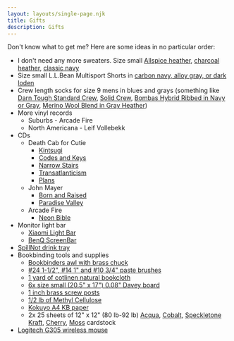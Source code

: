 ```yaml
---
layout: layouts/single-page.njk
title: Gifts
description: Gifts
---
```


Don't know what to get me? Here are some ideas in no particular order: 

- I don't need any more sweaters. Size small [Allspice heather](https://www.llbean.com/llb/shop/124602?page=mens-beans-quilted-crewneck-mens-regular&bc=12-26-907&feat=907-GN3&csp=f&attrValue_0=1705&pos=13), [charcoal heather](https://www.llbean.com/llb/shop/128949?page=mens-katahdin-iron-works-sweatshirt-crewneck-mens-regular&bc=12-26-907&feat=907-GN3&csp=f&attrValue_0=1704&pos=4), [classic navy](https://www.llbean.com/llb/shop/127375?page=mens-beans-classic-raggwool-crew-sweater-birdseye-mens-regular&bc=12-26-594&feat=594-GN3&csp=f&attrValue_0=44596&pos=9)
- Size small L.L.Bean Multisport Shorts in [carbon navy, alloy gray, or dark loden](https://www.llbean.com/llb/shop/124183?page=mens-beans-multisport-short-mens-regular&bc=12-26-908&feat=908-GN3&csp=f&pos=1)
- Crew length socks for size 9 mens in blues and grays (something like [Darn Tough Standard Crew](https://darntough.com/products/mens-merino-wool-the-standard-crew-lightweight-lifestyle-socks?variant=37874228494522), [Solid Crew](https://darntough.com/products/mens-merino-wool-solid-crew-lightweight-lifestyle-socks?variant=37874223612090), [Bombas Hybrid Ribbed in Navy or Gray](https://bombas.com/products/mens-hybrid-ribbed-calf-socks?variant=navy&size=l), [Merino Wool Blend in Gray Heather](https://bombas.com/products/mens-merino-wool-socks?variant=light-grey-heather&size=m))
- More vinyl records 
    - Suburbs - Arcade Fire
    - North Americana - Leif Vollebekk
- CDs
    - Death Cab for Cutie
        - [Kintsugi](https://www.discogs.com/master/815401-Death-Cab-For-Cutie-Kintsugi)
        - [Codes and Keys](https://www.discogs.com/master/339684-Death-Cab-For-Cutie-Codes-And-Keys)
        - [Narrow Stairs](https://www.discogs.com/master/3562-Death-Cab-For-Cutie-Narrow-Stairs)
        - [Transatlanticism](https://www.discogs.com/master/3528-Death-Cab-For-Cutie-Transatlanticism)
        - [Plans](https://www.discogs.com/master/3546-Death-Cab-For-Cutie-Plans)
    - John Mayer
        - [Born and Raised](https://www.discogs.com/master/443931-John-Mayer-Born-And-Raised)
        - [Paradise Valley](https://www.discogs.com/master/586053-John-Mayer-Paradise-Valley)
    - Arcade Fire
        - [Neon Bible](https://www.discogs.com/master/5410-Arcade-Fire-Neon-Bible)
- Monitor light bar
    - [Xiaomi Light Bar](https://www.amazon.com/Xiaomi-Computer-Monitor-Light-Bar/dp/B0CTZBR5CG)
    - [BenQ ScreenBar](https://www.amazon.com/BenQ-ScreenBar-Auto-Dimming-Adjustment-ScreenBar_Black/dp/B076VNFZJG)
- [SpillNot drink tray](https://www.amazon.com/SpillNot-Non-Slip-Non-Mess-Innovative-Handheld/dp/B005E0X23S/)
- Bookbinding tools and supplies
    - [Bookbinders awl with brass chuck](https://hollanders.com/products/awl-bookbinders-w-brass-chuck)
    - [#24 1-1/2", #14 1" and #10 3/4" paste brushes](https://www.talasonline.com/Conservation-Paste-Brushes)
    - [1 yard of cotlinen natural bookcloth](https://www.colophonbookarts.com/paperboard/rohhalbleinen)
    - [6x size small (20.5" x 17") 0.08" Davey board](https://www.colophonbookarts.com/paperboard/davey-board-red-label)
    - [1 inch brass screw posts](https://www.talasonline.com/Brass-Screw-Post?quantity=1&size=88&Form=43)
    - [1/2 lb of Methyl Cellulose](https://www.talasonline.com/Methyl-Cellulose?quantity=1&weight=10)
    - [Kokuyo A4 KB paper](https://www.amazon.com/gp/product/B0006L0120/)
    - 2x 25 sheets of 12" x 12" (80 lb-92 lb) [Acqua](https://www.cardstock-warehouse.com/products/materica-acqua-cardstock-paper?variant=42960381477083), [Cobalt](https://www.cardstock-warehouse.com/collections/materica-cardstock-collection/products/materica-cobalt-cardstock-paper), [Speckletone Kraft](https://www.cardstock-warehouse.com/products/kraft-speckletone-cardstock?variant=42926466597083), [Cherry](https://www.cardstock-warehouse.com/products/cherry?variant=42926463582427), [Moss](https://www.cardstock-warehouse.com/collections/cardstock-paper/products/moss-lessebo-colours-cardstock?_pos=13&_fid=3f61086f2&_ss=c&variant=43978778345691) cardstock
- [Logitech G305 wireless mouse](https://www.amazon.com/Logitech-LIGHTSPEED-Wireless-Gaming-Mouse/dp/B07CMS5Q6P?th=1)